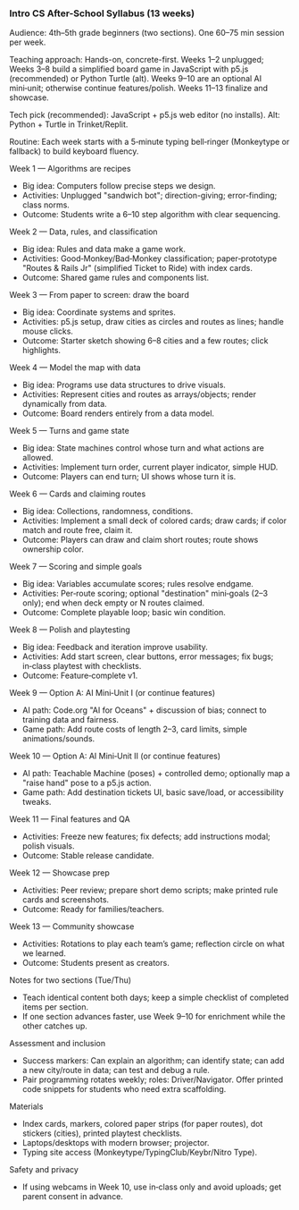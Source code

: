 ### Intro CS After-School Syllabus (13 weeks)

Audience: 4th–5th grade beginners (two sections). One 60–75 min session per week.

Teaching approach: Hands-on, concrete-first. Weeks 1–2 unplugged; Weeks 3–8 build a simplified board game in JavaScript with p5.js (recommended) or Python Turtle (alt). Weeks 9–10 are an optional AI mini‑unit; otherwise continue features/polish. Weeks 11–13 finalize and showcase.

Tech pick (recommended): JavaScript + p5.js web editor (no installs). Alt: Python + Turtle in Trinket/Replit.

Routine: Each week starts with a 5‑minute typing bell‑ringer (Monkeytype or fallback) to build keyboard fluency.

Week 1 — Algorithms are recipes
- Big idea: Computers follow precise steps we design.
- Activities: Unplugged "sandwich bot"; direction-giving; error-finding; class norms.
- Outcome: Students write a 6–10 step algorithm with clear sequencing.

Week 2 — Data, rules, and classification
- Big idea: Rules and data make a game work.
- Activities: Good‑Monkey/Bad‑Monkey classification; paper‑prototype "Routes & Rails Jr" (simplified Ticket to Ride) with index cards.
- Outcome: Shared game rules and components list.

Week 3 — From paper to screen: draw the board
- Big idea: Coordinate systems and sprites.
- Activities: p5.js setup, draw cities as circles and routes as lines; handle mouse clicks.
- Outcome: Starter sketch showing 6–8 cities and a few routes; click highlights.

Week 4 — Model the map with data
- Big idea: Programs use data structures to drive visuals.
- Activities: Represent cities and routes as arrays/objects; render dynamically from data.
- Outcome: Board renders entirely from a data model.

Week 5 — Turns and game state
- Big idea: State machines control whose turn and what actions are allowed.
- Activities: Implement turn order, current player indicator, simple HUD.
- Outcome: Players can end turn; UI shows whose turn it is.

Week 6 — Cards and claiming routes
- Big idea: Collections, randomness, conditions.
- Activities: Implement a small deck of colored cards; draw cards; if color match and route free, claim it.
- Outcome: Players can draw and claim short routes; route shows ownership color.

Week 7 — Scoring and simple goals
- Big idea: Variables accumulate scores; rules resolve endgame.
- Activities: Per‑route scoring; optional "destination" mini‑goals (2–3 only); end when deck empty or N routes claimed.
- Outcome: Complete playable loop; basic win condition.

Week 8 — Polish and playtesting
- Big idea: Feedback and iteration improve usability.
- Activities: Add start screen, clear buttons, error messages; fix bugs; in‑class playtest with checklists.
- Outcome: Feature‑complete v1.

Week 9 — Option A: AI Mini‑Unit I (or continue features)
- AI path: Code.org "AI for Oceans" + discussion of bias; connect to training data and fairness.
- Game path: Add route costs of length 2–3, card limits, simple animations/sounds.

Week 10 — Option A: AI Mini‑Unit II (or continue features)
- AI path: Teachable Machine (poses) + controlled demo; optionally map a "raise hand" pose to a p5.js action.
- Game path: Add destination tickets UI, basic save/load, or accessibility tweaks.

Week 11 — Final features and QA
- Activities: Freeze new features; fix defects; add instructions modal; polish visuals.
- Outcome: Stable release candidate.

Week 12 — Showcase prep
- Activities: Peer review; prepare short demo scripts; make printed rule cards and screenshots.
- Outcome: Ready for families/teachers.

Week 13 — Community showcase
- Activities: Rotations to play each team’s game; reflection circle on what we learned.
- Outcome: Students present as creators.

Notes for two sections (Tue/Thu)
- Teach identical content both days; keep a simple checklist of completed items per section.
- If one section advances faster, use Week 9–10 for enrichment while the other catches up.

Assessment and inclusion
- Success markers: Can explain an algorithm; can identify state; can add a new city/route in data; can test and debug a rule.
- Pair programming rotates weekly; roles: Driver/Navigator. Offer printed code snippets for students who need extra scaffolding.

Materials
- Index cards, markers, colored paper strips (for paper routes), dot stickers (cities), printed playtest checklists.
- Laptops/desktops with modern browser; projector.
- Typing site access (Monkeytype/TypingClub/Keybr/Nitro Type).

Safety and privacy
- If using webcams in Week 10, use in‑class only and avoid uploads; get parent consent in advance.

